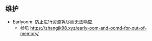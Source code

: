

## 维护

- Earlyoom: 防止进行资源耗尽而无法响应. 
    - 参见 https://zhangjk98.xyz/early-oom-and-oomd-for-out-of-memory/
